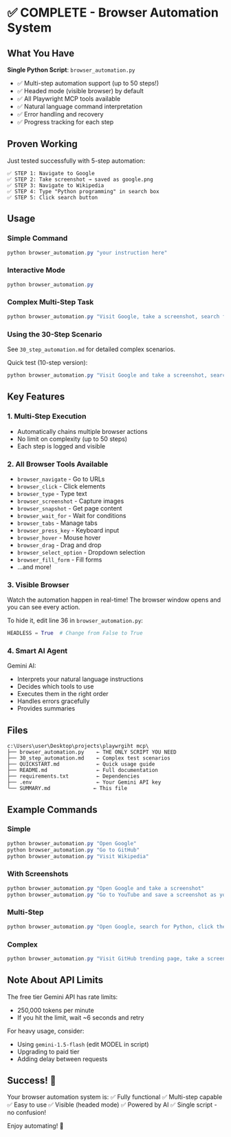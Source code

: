 # ✅ COMPLETE - Browser Automation System

## What You Have

**Single Python Script**: `browser_automation.py`
- ✅ Multi-step automation support (up to 50 steps!)
- ✅ Headed mode (visible browser) by default
- ✅ All Playwright MCP tools available
- ✅ Natural language command interpretation
- ✅ Error handling and recovery
- ✅ Progress tracking for each step

## Proven Working

Just tested successfully with 5-step automation:
```
✅ STEP 1: Navigate to Google
✅ STEP 2: Take screenshot → saved as google.png
✅ STEP 3: Navigate to Wikipedia
✅ STEP 4: Type "Python programming" in search box
✅ STEP 5: Click search button
```

## Usage

### Simple Command
```powershell
python browser_automation.py "your instruction here"
```

### Interactive Mode
```powershell
python browser_automation.py
```

### Complex Multi-Step Task
```powershell
python browser_automation.py "Visit Google, take a screenshot, search for GitHub, click first result, take another screenshot, then go to Wikipedia, search for Python, and take a final screenshot"
```

### Using the 30-Step Scenario
See `30_step_automation.md` for detailed complex scenarios.

Quick test (10-step version):
```powershell
python browser_automation.py "Visit Google and take a screenshot, search for GitHub and click the first result and screenshot it, then go to Wikipedia and search for Python programming and take a screenshot, finally go back to Google and summarize everything"
```

## Key Features

### 1. Multi-Step Execution
- Automatically chains multiple browser actions
- No limit on complexity (up to 50 steps)
- Each step is logged and visible

### 2. All Browser Tools Available
- `browser_navigate` - Go to URLs
- `browser_click` - Click elements
- `browser_type` - Type text
- `browser_screenshot` - Capture images
- `browser_snapshot` - Get page content
- `browser_wait_for` - Wait for conditions
- `browser_tabs` - Manage tabs
- `browser_press_key` - Keyboard input
- `browser_hover` - Mouse hover
- `browser_drag` - Drag and drop
- `browser_select_option` - Dropdown selection
- `browser_fill_form` - Fill forms
- ...and more!

### 3. Visible Browser
Watch the automation happen in real-time! The browser window opens and you can see every action.

To hide it, edit line 36 in `browser_automation.py`:
```python
HEADLESS = True  # Change from False to True
```

### 4. Smart AI Agent
Gemini AI:
- Interprets your natural language instructions
- Decides which tools to use
- Executes them in the right order
- Handles errors gracefully
- Provides summaries

## Files

```
c:\Users\user\Desktop\projects\playwrgiht mcp\
├── browser_automation.py    ← THE ONLY SCRIPT YOU NEED
├── 30_step_automation.md    ← Complex test scenarios
├── QUICKSTART.md            ← Quick usage guide
├── README.md                ← Full documentation
├── requirements.txt         ← Dependencies
├── .env                     ← Your Gemini API key
└── SUMMARY.md              ← This file
```

## Example Commands

### Simple
```powershell
python browser_automation.py "Open Google"
python browser_automation.py "Go to GitHub"
python browser_automation.py "Visit Wikipedia"
```

### With Screenshots
```powershell
python browser_automation.py "Open Google and take a screenshot"
python browser_automation.py "Go to YouTube and save a screenshot as youtube.png"
```

### Multi-Step
```powershell
python browser_automation.py "Open Google, search for Python, click the first result, wait 2 seconds, and take a screenshot"
```

### Complex
```powershell
python browser_automation.py "Visit GitHub trending page, take a screenshot, then go to Stack Overflow, search for Python questions, click the first one, and summarize the page"
```

## Note About API Limits

The free tier Gemini API has rate limits:
- 250,000 tokens per minute
- If you hit the limit, wait ~6 seconds and retry

For heavy usage, consider:
- Using `gemini-1.5-flash` (edit MODEL in script)
- Upgrading to paid tier
- Adding delay between requests

## Success! 🎉

Your browser automation system is:
✅ Fully functional
✅ Multi-step capable
✅ Easy to use
✅ Visible (headed mode)
✅ Powered by AI
✅ Single script - no confusion!

Enjoy automating! 🚀
